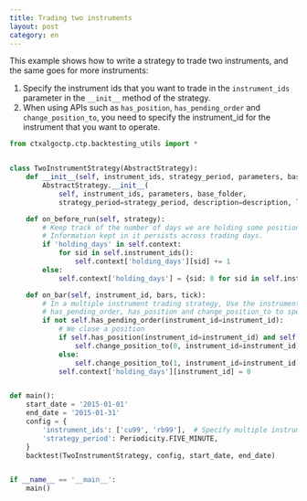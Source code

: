```yaml
---
title: Trading two instruments
layout: post
category: en
---
```


This example shows how to write a strategy to trade two instruments, and the same goes for more instruments:
 1. Specify the instrument ids that you want to trade in the `instrument_ids` parameter in the `__init__` method of the strategy.
 2. When using APIs such as `has_position`, `has_pending_order` and `change_position_to`, you need to specify the instrument_id for the instrument that you want to operate.

```python
from ctxalgoctp.ctp.backtesting_utils import *


class TwoInstrumentStrategy(AbstractStrategy):
    def __init__(self, instrument_ids, strategy_period, parameters, base_folder, description, logger=None):
        AbstractStrategy.__init__(
            self, instrument_ids, parameters, base_folder,
            strategy_period=strategy_period, description=description, logger=logger)

    def on_before_run(self, strategy):
        # Keep track of the number of days we are holding some position using self.context.
        # Information kept in it persists across trading days.
        if 'holding_days' in self.context:
            for sid in self.instrument_ids():
                self.context['holding_days'][sid] += 1
        else:
            self.context['holding_days'] = {sid: 0 for sid in self.instrument_ids()}

    def on_bar(self, instrument_id, bars, tick):
        # In a multiple instrument trading strategy, Use the instrument_id parameter in APIs such as
        # has_pending_order, has_position and change_position_to to specify the instrument you want to operate.
        if not self.has_pending_order(instrument_id=instrument_id):
            # We close a position
            if self.has_position(instrument_id=instrument_id) and self.context['holding_days'][instrument_id] > 3:
                self.change_position_to(0, instrument_id=instrument_id)
            else:
                self.change_position_to(1, instrument_id=instrument_id)
            self.context['holding_days'][instrument_id] = 0


def main():
    start_date = '2015-01-01'
    end_date = '2015-01-31'
    config = {
        'instrument_ids': ['cu99', 'rb99'],  # Specify multiple instrument ids to trade.
        'strategy_period': Periodicity.FIVE_MINUTE,
    }
    backtest(TwoInstrumentStrategy, config, start_date, end_date)


if __name__ == '__main__':
    main()

```
